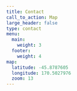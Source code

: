 ```yaml
---
title: Contact
call_to_action: Map
large_header: false
type: contact
menu:
  main:
    weight: 3
  footer:
    weight: 4
map:
  latitude: -45.8787605
  longitude: 170.5027976
  zoom: 13
---
```


